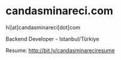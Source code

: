 candasminareci.com
==================

hi[at]candasminareci[dot]com

Backend Developer - Istanbul/Türkiye

Resume: http://bit.ly/candasminareciresume